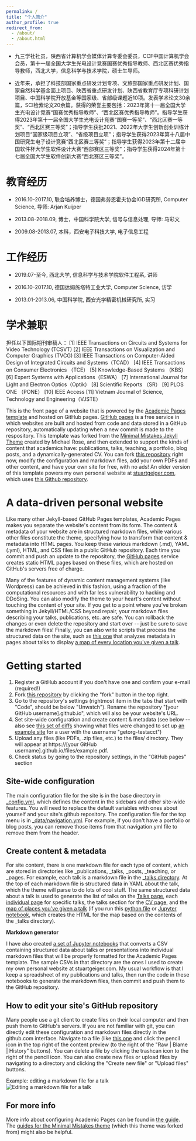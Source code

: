 ```yaml
---
permalink: /
title: "个人简介"
author_profile: true
redirect_from: 
  - /about/
  - /about.html
---
```


- 九三学社社员，陕西省计算机学会媒体计算专委会委员，CCF中国计算机学会会员，第十一届全国大学生光电设计竞赛国赛优秀指导教师、西北区赛优秀指导教师，西北大学，信息科学与技术学院，硕士生导师。

- 近年来，承担了科技部国家重点研发计划专项、文旅部国家重点研发计划、国家自然科学基金面上项目、陕西省重点研发计划、陕西省教育厅专项科研计划项目、中国科学院开放基金等国家级、省部级课题近10项。发表学术论文30余篇，SCI检索论文20余篇。获得的荣誉主要包括：2023年第十一届全国大学生光电设计竞赛“国赛优秀指导教师”、“西北区赛优秀指导教师”。指导学生获得2023年第十一届全国大学生光电设计竞赛“国赛一等奖”、“西北区赛一等奖”、“西北区赛三等奖”；指导学生获批2021、2022年大学生创新创业训练计划项目“国家级项目立项”、“省级项目立项”；指导学生获得2023年第十八届中国研究生电子设计竞赛“西北区赛三等奖”；指导学生获得2023年第十二届中国软件杯大学生软件设计大赛“西部赛区三等奖”；指导学生获得2024年第十七届全国大学生软件创新大赛“西北赛区三等奖”。

教育经历
======
- 2016.10-2017.10, 联合培养博士，德国弗劳恩霍夫协会IGD研究所, Computer Science, 导师: Arjan Kuijper

- 2013.08-2018.09, 博士，中国科学院大学, 信号与信息处理, 导师: 马彩文

- 2009.08-2013.07, 本科，西安电子科技大学, 电子信息工程

工作经历
======
- 2019.07-至今, 西北大学, 信息科学与技术学院软件工程系, 讲师

- 2016.10-2017.10, 德国达姆施塔特工业大学, Computer Science, 访学

- 2013.01-2013.06, 中国科学院, 西安光学精密机械研究所, 实习

学术兼职
======
担任以下国际期刊审稿人：
[1] IEEE Transactions on Circuits and Systems for Video Technology (TCSVT)
[2] IEEE Transactions on Visualization and Computer Graphics (TVCG)
[3] IEEE Transactions on Computer-Aided Design of Integrated Circuits and Systems（TCAD）
[4] IEEE Transactions on Consumer Electronics （TCE）
[5] Knowledge-Based Systems （KBS）
[6] Expert Systems with Applications（ESWA）
[7] International Journal for Light and Electron Optics（Optik）
[8] Scientific Reports （SR）
[9] PLOS ONE （PONE）
[10] IEEE Access
[11] Vietnam Journal of Science, Technology and Engineering（VJSTE）



This is the front page of a website that is powered by the [Academic Pages template](https://github.com/academicpages/academicpages.github.io) and hosted on GitHub pages. [GitHub pages](https://pages.github.com) is a free service in which websites are built and hosted from code and data stored in a GitHub repository, automatically updating when a new commit is made to the respository. This template was forked from the [Minimal Mistakes Jekyll Theme](https://mmistakes.github.io/minimal-mistakes/) created by Michael Rose, and then extended to support the kinds of content that academics have: publications, talks, teaching, a portfolio, blog posts, and a dynamically-generated CV. You can fork [this repository](https://github.com/academicpages/academicpages.github.io) right now, modify the configuration and markdown files, add your own PDFs and other content, and have your own site for free, with no ads! An older version of this template powers my own personal website at [stuartgeiger.com](http://stuartgeiger.com), which uses [this Github repository](https://github.com/staeiou/staeiou.github.io).

A data-driven personal website
======
Like many other Jekyll-based GitHub Pages templates, Academic Pages makes you separate the website's content from its form. The content & metadata of your website are in structured markdown files, while various other files constitute the theme, specifying how to transform that content & metadata into HTML pages. You keep these various markdown (.md), YAML (.yml), HTML, and CSS files in a public GitHub repository. Each time you commit and push an update to the repository, the [GitHub pages](https://pages.github.com/) service creates static HTML pages based on these files, which are hosted on GitHub's servers free of charge.

Many of the features of dynamic content management systems (like Wordpress) can be achieved in this fashion, using a fraction of the computational resources and with far less vulnerability to hacking and DDoSing. You can also modify the theme to your heart's content without touching the content of your site. If you get to a point where you've broken something in Jekyll/HTML/CSS beyond repair, your markdown files describing your talks, publications, etc. are safe. You can rollback the changes or even delete the repository and start over -- just be sure to save the markdown files! Finally, you can also write scripts that process the structured data on the site, such as [this one](https://github.com/academicpages/academicpages.github.io/blob/master/talkmap.ipynb) that analyzes metadata in pages about talks to display [a map of every location you've given a talk](https://academicpages.github.io/talkmap.html).

Getting started
======
1. Register a GitHub account if you don't have one and confirm your e-mail (required!)
1. Fork [this repository](https://github.com/academicpages/academicpages.github.io) by clicking the "fork" button in the top right. 
1. Go to the repository's settings (rightmost item in the tabs that start with "Code", should be below "Unwatch"). Rename the repository "[your GitHub username].github.io", which will also be your website's URL.
1. Set site-wide configuration and create content & metadata (see below -- also see [this set of diffs](http://archive.is/3TPas) showing what files were changed to set up [an example site](https://getorg-testacct.github.io) for a user with the username "getorg-testacct")
1. Upload any files (like PDFs, .zip files, etc.) to the files/ directory. They will appear at https://[your GitHub username].github.io/files/example.pdf.  
1. Check status by going to the repository settings, in the "GitHub pages" section

Site-wide configuration
------
The main configuration file for the site is in the base directory in [_config.yml](https://github.com/academicpages/academicpages.github.io/blob/master/_config.yml), which defines the content in the sidebars and other site-wide features. You will need to replace the default variables with ones about yourself and your site's github repository. The configuration file for the top menu is in [_data/navigation.yml](https://github.com/academicpages/academicpages.github.io/blob/master/_data/navigation.yml). For example, if you don't have a portfolio or blog posts, you can remove those items from that navigation.yml file to remove them from the header. 

Create content & metadata
------
For site content, there is one markdown file for each type of content, which are stored in directories like _publications, _talks, _posts, _teaching, or _pages. For example, each talk is a markdown file in the [_talks directory](https://github.com/academicpages/academicpages.github.io/tree/master/_talks). At the top of each markdown file is structured data in YAML about the talk, which the theme will parse to do lots of cool stuff. The same structured data about a talk is used to generate the list of talks on the [Talks page](https://academicpages.github.io/talks), each [individual page](https://academicpages.github.io/talks/2012-03-01-talk-1) for specific talks, the talks section for the [CV page](https://academicpages.github.io/cv), and the [map of places you've given a talk](https://academicpages.github.io/talkmap.html) (if you run this [python file](https://github.com/academicpages/academicpages.github.io/blob/master/talkmap.py) or [Jupyter notebook](https://github.com/academicpages/academicpages.github.io/blob/master/talkmap.ipynb), which creates the HTML for the map based on the contents of the _talks directory).

**Markdown generator**

I have also created [a set of Jupyter notebooks](https://github.com/academicpages/academicpages.github.io/tree/master/markdown_generator
) that converts a CSV containing structured data about talks or presentations into individual markdown files that will be properly formatted for the Academic Pages template. The sample CSVs in that directory are the ones I used to create my own personal website at stuartgeiger.com. My usual workflow is that I keep a spreadsheet of my publications and talks, then run the code in these notebooks to generate the markdown files, then commit and push them to the GitHub repository.

How to edit your site's GitHub repository
------
Many people use a git client to create files on their local computer and then push them to GitHub's servers. If you are not familiar with git, you can directly edit these configuration and markdown files directly in the github.com interface. Navigate to a file (like [this one](https://github.com/academicpages/academicpages.github.io/blob/master/_talks/2012-03-01-talk-1.md) and click the pencil icon in the top right of the content preview (to the right of the "Raw | Blame | History" buttons). You can delete a file by clicking the trashcan icon to the right of the pencil icon. You can also create new files or upload files by navigating to a directory and clicking the "Create new file" or "Upload files" buttons. 

Example: editing a markdown file for a talk
![Editing a markdown file for a talk](/images/editing-talk.png)

For more info
------
More info about configuring Academic Pages can be found in [the guide](https://academicpages.github.io/markdown/). The [guides for the Minimal Mistakes theme](https://mmistakes.github.io/minimal-mistakes/docs/configuration/) (which this theme was forked from) might also be helpful.
